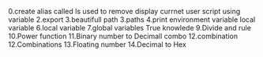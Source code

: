0.create alias called ls used to remove
display currnet user script using variable
2.export
3.beautifull path
3.paths
4.print environment variable
local variable
6.local variable
7.global variables
True knowlede
9.Divide and rule
10.Power function
11.Binary number to Decimall
combo
12.combination
12.Combinations
13.Floating number
14.Decimal to Hex
